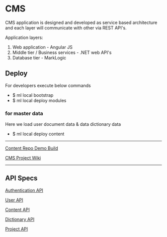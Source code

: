 # CMS

CMS application is designed and developed as service based architecture and each layer will communicate with other via REST API's.  

Application layers:

1. Web application - Angular JS
2. Middle tier / Business services - .NET web API's
3. Database tier - MarkLogic

## Deploy
For developers execute below commands
* $ ml local bootstrap
* $ ml local deploy modules

### for master data 
Here we load user document data & data dictionary data
* $ ml local deploy content

***

[Content Repo Demo Build](http://ec2-54-209-174-53.compute-1.amazonaws.com:8060/)

[CMS Project Wiki](../../wiki)

***

## API Specs

[Authentication API](../../wiki/Authentication-API)

[User API](../../wiki/User-API)

[Content API](../../wiki/Content-API)

[Dictionary API](../../wiki/Dictionary-API)

[Project API](../../wiki/Project-API)

